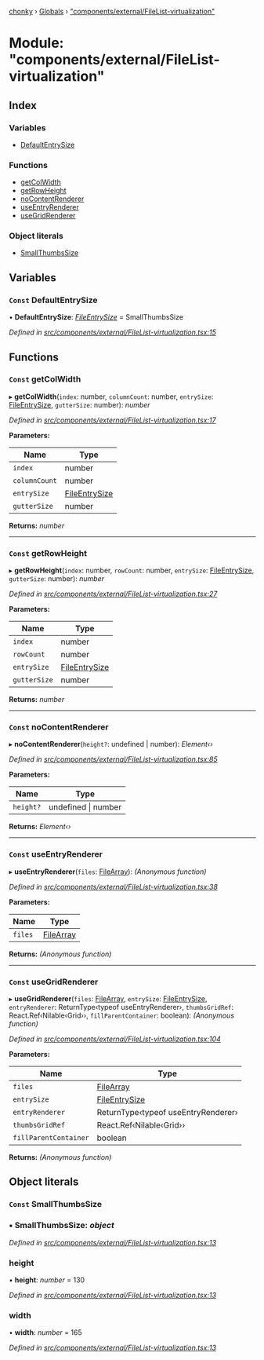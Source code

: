 [chonky](../README.md) › [Globals](../globals.md) › ["components/external/FileList-virtualization"](_components_external_filelist_virtualization_.md)

# Module: "components/external/FileList-virtualization"

## Index

### Variables

* [DefaultEntrySize](_components_external_filelist_virtualization_.md#const-defaultentrysize)

### Functions

* [getColWidth](_components_external_filelist_virtualization_.md#const-getcolwidth)
* [getRowHeight](_components_external_filelist_virtualization_.md#const-getrowheight)
* [noContentRenderer](_components_external_filelist_virtualization_.md#const-nocontentrenderer)
* [useEntryRenderer](_components_external_filelist_virtualization_.md#const-useentryrenderer)
* [useGridRenderer](_components_external_filelist_virtualization_.md#const-usegridrenderer)

### Object literals

* [SmallThumbsSize](_components_external_filelist_virtualization_.md#const-smallthumbssize)

## Variables

### `Const` DefaultEntrySize

• **DefaultEntrySize**: *[FileEntrySize](../interfaces/_types_file_list_view_types_.fileentrysize.md)* = SmallThumbsSize

*Defined in [src/components/external/FileList-virtualization.tsx:15](https://github.com/TimboKZ/Chonky/blob/603fef8/src/components/external/FileList-virtualization.tsx#L15)*

## Functions

### `Const` getColWidth

▸ **getColWidth**(`index`: number, `columnCount`: number, `entrySize`: [FileEntrySize](../interfaces/_types_file_list_view_types_.fileentrysize.md), `gutterSize`: number): *number*

*Defined in [src/components/external/FileList-virtualization.tsx:17](https://github.com/TimboKZ/Chonky/blob/603fef8/src/components/external/FileList-virtualization.tsx#L17)*

**Parameters:**

Name | Type |
------ | ------ |
`index` | number |
`columnCount` | number |
`entrySize` | [FileEntrySize](../interfaces/_types_file_list_view_types_.fileentrysize.md) |
`gutterSize` | number |

**Returns:** *number*

___

### `Const` getRowHeight

▸ **getRowHeight**(`index`: number, `rowCount`: number, `entrySize`: [FileEntrySize](../interfaces/_types_file_list_view_types_.fileentrysize.md), `gutterSize`: number): *number*

*Defined in [src/components/external/FileList-virtualization.tsx:27](https://github.com/TimboKZ/Chonky/blob/603fef8/src/components/external/FileList-virtualization.tsx#L27)*

**Parameters:**

Name | Type |
------ | ------ |
`index` | number |
`rowCount` | number |
`entrySize` | [FileEntrySize](../interfaces/_types_file_list_view_types_.fileentrysize.md) |
`gutterSize` | number |

**Returns:** *number*

___

### `Const` noContentRenderer

▸ **noContentRenderer**(`height?`: undefined | number): *Element‹›*

*Defined in [src/components/external/FileList-virtualization.tsx:85](https://github.com/TimboKZ/Chonky/blob/603fef8/src/components/external/FileList-virtualization.tsx#L85)*

**Parameters:**

Name | Type |
------ | ------ |
`height?` | undefined &#124; number |

**Returns:** *Element‹›*

___

### `Const` useEntryRenderer

▸ **useEntryRenderer**(`files`: [FileArray](_types_files_types_.md#filearray)): *(Anonymous function)*

*Defined in [src/components/external/FileList-virtualization.tsx:38](https://github.com/TimboKZ/Chonky/blob/603fef8/src/components/external/FileList-virtualization.tsx#L38)*

**Parameters:**

Name | Type |
------ | ------ |
`files` | [FileArray](_types_files_types_.md#filearray) |

**Returns:** *(Anonymous function)*

___

### `Const` useGridRenderer

▸ **useGridRenderer**(`files`: [FileArray](_types_files_types_.md#filearray), `entrySize`: [FileEntrySize](../interfaces/_types_file_list_view_types_.fileentrysize.md), `entryRenderer`: ReturnType‹typeof useEntryRenderer›, `thumbsGridRef`: React.Ref‹Nilable‹Grid››, `fillParentContainer`: boolean): *(Anonymous function)*

*Defined in [src/components/external/FileList-virtualization.tsx:104](https://github.com/TimboKZ/Chonky/blob/603fef8/src/components/external/FileList-virtualization.tsx#L104)*

**Parameters:**

Name | Type |
------ | ------ |
`files` | [FileArray](_types_files_types_.md#filearray) |
`entrySize` | [FileEntrySize](../interfaces/_types_file_list_view_types_.fileentrysize.md) |
`entryRenderer` | ReturnType‹typeof useEntryRenderer› |
`thumbsGridRef` | React.Ref‹Nilable‹Grid›› |
`fillParentContainer` | boolean |

**Returns:** *(Anonymous function)*

## Object literals

### `Const` SmallThumbsSize

### ▪ **SmallThumbsSize**: *object*

*Defined in [src/components/external/FileList-virtualization.tsx:13](https://github.com/TimboKZ/Chonky/blob/603fef8/src/components/external/FileList-virtualization.tsx#L13)*

###  height

• **height**: *number* = 130

*Defined in [src/components/external/FileList-virtualization.tsx:13](https://github.com/TimboKZ/Chonky/blob/603fef8/src/components/external/FileList-virtualization.tsx#L13)*

###  width

• **width**: *number* = 165

*Defined in [src/components/external/FileList-virtualization.tsx:13](https://github.com/TimboKZ/Chonky/blob/603fef8/src/components/external/FileList-virtualization.tsx#L13)*
